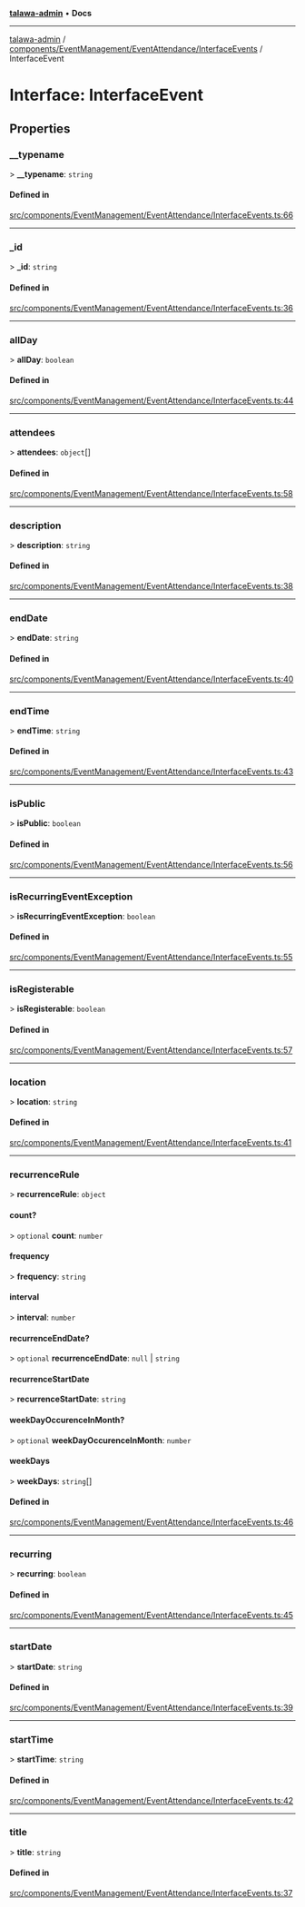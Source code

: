 [**talawa-admin**](../../../../../README.md) • **Docs**

***

[talawa-admin](../../../../../modules.md) / [components/EventManagement/EventAttendance/InterfaceEvents](../README.md) / InterfaceEvent

# Interface: InterfaceEvent

## Properties

### \_\_typename

\> **\_\_typename**: `string`

#### Defined in

[src/components/EventManagement/EventAttendance/InterfaceEvents.ts:66](https://github.com/PalisadoesFoundation/talawa-admin/blob/ec91a82db6f7a7a061fbb4ea9639f2bff335faa5/src/components/EventManagement/EventAttendance/InterfaceEvents.ts#L66)

***

### \_id

\> **\_id**: `string`

#### Defined in

[src/components/EventManagement/EventAttendance/InterfaceEvents.ts:36](https://github.com/PalisadoesFoundation/talawa-admin/blob/ec91a82db6f7a7a061fbb4ea9639f2bff335faa5/src/components/EventManagement/EventAttendance/InterfaceEvents.ts#L36)

***

### allDay

\> **allDay**: `boolean`

#### Defined in

[src/components/EventManagement/EventAttendance/InterfaceEvents.ts:44](https://github.com/PalisadoesFoundation/talawa-admin/blob/ec91a82db6f7a7a061fbb4ea9639f2bff335faa5/src/components/EventManagement/EventAttendance/InterfaceEvents.ts#L44)

***

### attendees

\> **attendees**: `object`[]

#### Defined in

[src/components/EventManagement/EventAttendance/InterfaceEvents.ts:58](https://github.com/PalisadoesFoundation/talawa-admin/blob/ec91a82db6f7a7a061fbb4ea9639f2bff335faa5/src/components/EventManagement/EventAttendance/InterfaceEvents.ts#L58)

***

### description

\> **description**: `string`

#### Defined in

[src/components/EventManagement/EventAttendance/InterfaceEvents.ts:38](https://github.com/PalisadoesFoundation/talawa-admin/blob/ec91a82db6f7a7a061fbb4ea9639f2bff335faa5/src/components/EventManagement/EventAttendance/InterfaceEvents.ts#L38)

***

### endDate

\> **endDate**: `string`

#### Defined in

[src/components/EventManagement/EventAttendance/InterfaceEvents.ts:40](https://github.com/PalisadoesFoundation/talawa-admin/blob/ec91a82db6f7a7a061fbb4ea9639f2bff335faa5/src/components/EventManagement/EventAttendance/InterfaceEvents.ts#L40)

***

### endTime

\> **endTime**: `string`

#### Defined in

[src/components/EventManagement/EventAttendance/InterfaceEvents.ts:43](https://github.com/PalisadoesFoundation/talawa-admin/blob/ec91a82db6f7a7a061fbb4ea9639f2bff335faa5/src/components/EventManagement/EventAttendance/InterfaceEvents.ts#L43)

***

### isPublic

\> **isPublic**: `boolean`

#### Defined in

[src/components/EventManagement/EventAttendance/InterfaceEvents.ts:56](https://github.com/PalisadoesFoundation/talawa-admin/blob/ec91a82db6f7a7a061fbb4ea9639f2bff335faa5/src/components/EventManagement/EventAttendance/InterfaceEvents.ts#L56)

***

### isRecurringEventException

\> **isRecurringEventException**: `boolean`

#### Defined in

[src/components/EventManagement/EventAttendance/InterfaceEvents.ts:55](https://github.com/PalisadoesFoundation/talawa-admin/blob/ec91a82db6f7a7a061fbb4ea9639f2bff335faa5/src/components/EventManagement/EventAttendance/InterfaceEvents.ts#L55)

***

### isRegisterable

\> **isRegisterable**: `boolean`

#### Defined in

[src/components/EventManagement/EventAttendance/InterfaceEvents.ts:57](https://github.com/PalisadoesFoundation/talawa-admin/blob/ec91a82db6f7a7a061fbb4ea9639f2bff335faa5/src/components/EventManagement/EventAttendance/InterfaceEvents.ts#L57)

***

### location

\> **location**: `string`

#### Defined in

[src/components/EventManagement/EventAttendance/InterfaceEvents.ts:41](https://github.com/PalisadoesFoundation/talawa-admin/blob/ec91a82db6f7a7a061fbb4ea9639f2bff335faa5/src/components/EventManagement/EventAttendance/InterfaceEvents.ts#L41)

***

### recurrenceRule

\> **recurrenceRule**: `object`

#### count?

\> `optional` **count**: `number`

#### frequency

\> **frequency**: `string`

#### interval

\> **interval**: `number`

#### recurrenceEndDate?

\> `optional` **recurrenceEndDate**: `null` \| `string`

#### recurrenceStartDate

\> **recurrenceStartDate**: `string`

#### weekDayOccurenceInMonth?

\> `optional` **weekDayOccurenceInMonth**: `number`

#### weekDays

\> **weekDays**: `string`[]

#### Defined in

[src/components/EventManagement/EventAttendance/InterfaceEvents.ts:46](https://github.com/PalisadoesFoundation/talawa-admin/blob/ec91a82db6f7a7a061fbb4ea9639f2bff335faa5/src/components/EventManagement/EventAttendance/InterfaceEvents.ts#L46)

***

### recurring

\> **recurring**: `boolean`

#### Defined in

[src/components/EventManagement/EventAttendance/InterfaceEvents.ts:45](https://github.com/PalisadoesFoundation/talawa-admin/blob/ec91a82db6f7a7a061fbb4ea9639f2bff335faa5/src/components/EventManagement/EventAttendance/InterfaceEvents.ts#L45)

***

### startDate

\> **startDate**: `string`

#### Defined in

[src/components/EventManagement/EventAttendance/InterfaceEvents.ts:39](https://github.com/PalisadoesFoundation/talawa-admin/blob/ec91a82db6f7a7a061fbb4ea9639f2bff335faa5/src/components/EventManagement/EventAttendance/InterfaceEvents.ts#L39)

***

### startTime

\> **startTime**: `string`

#### Defined in

[src/components/EventManagement/EventAttendance/InterfaceEvents.ts:42](https://github.com/PalisadoesFoundation/talawa-admin/blob/ec91a82db6f7a7a061fbb4ea9639f2bff335faa5/src/components/EventManagement/EventAttendance/InterfaceEvents.ts#L42)

***

### title

\> **title**: `string`

#### Defined in

[src/components/EventManagement/EventAttendance/InterfaceEvents.ts:37](https://github.com/PalisadoesFoundation/talawa-admin/blob/ec91a82db6f7a7a061fbb4ea9639f2bff335faa5/src/components/EventManagement/EventAttendance/InterfaceEvents.ts#L37)
